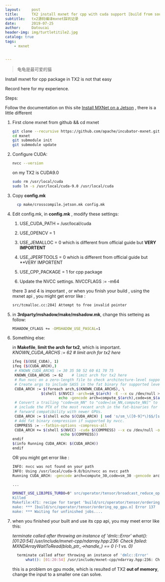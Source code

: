 ```yaml
---
layout:     post
title:      TX2 install mxnet for cpp with cuda support [build from source]
subtitle:   tx2源码编译mxnet踩坑记录
date:       2019-07-25
author:     Datoucai
header-img: img/turtletitile2.jpg
catalog: true
tags:
    - mxnet


---
```


> 龟龟是最可爱的猫




Install mxnet for cpp package in TX2 is not that easy

Record here for my experience.

Steps:

Follow the documentation on this site [Install MXNet on a Jetson](http://mxnet.incubator.apache.org/versions/master/install/install-jetson.html) , there is a little  different

1. First clone mxnet from github && cd mxnet
    ```bash
    git clone --recursive https://github.com/apache/incubator-mxnet.git mxnet
    cd mxnet
    git submodule init
    git submodule update
    ```
    
2. Configure CUDA:
	```bash
	nvcc --version
	```
	on my TX2 is CUDA9.0

	```bash
	sudo rm /usr/local/cuda
	sudo ln -s /usr/local/cuda-9.0 /usr/local/cuda
	```

3. Copy **config.mk**
    ```bash
	  cp make/crosscompile.jetson.mk config.mk
	```

4. Edit config.mk, in **config.mk** , modify these settings:
	1) USE_CUDA_PATH = /usr/local/cuda
	2) USE_OPENCV = 1

   3) USE_JEMALLOC = 0 which is different from official guide but **VERY IMPORTENT**

   4) USE_JPERFTOOLS = 0 which is different from official guide but **VERY IMPORTENT

   5) USE_CPP_PACKAGE = 1 for cpp package

   6) Update the NVCC settings. NVCCFLAGS := -m64

   there 3 and 4 is important , or when you finish your build , using the mxnet api , you might get error like :
	  ```bash
	  src/tcmalloc.cc:284] Attempt to free invalid pointer
	  ```
   
5. in **3rdparty/mshadow/make/mshadow.mk**, change this setteing as follow:
	```bash
	MSHADOW_CFLAGS += -DMSHADOW_USE_PASCAL=1
	```
	
6. Something else:
   
   in **Makefile**, **limit the arch for tx2**, which is important. 
      	*KNOWN_CUDA_ARCHS := 62    # limit arch for tx2 here*
   
   ```bash
   ifeq ($(USE_CUDA), 1)
   ifeq ($(CUDA_ARCH),)
   	# KNOWN_CUDA_ARCHS := 30 35 50 52 60 61 70 75 
   	KNOWN_CUDA_ARCHS := 62    # limit arch for tx2 here
   	# Run nvcc on a zero-length file to check architecture-level support.
   	# Create args to include SASS in the fat binary for supported levels.
   	CUDA_ARCH := $(foreach arch,$(KNOWN_CUDA_ARCHS), \
   				$(shell $(NVCC) -arch=sm_$(arch) -E --x cu /dev/null >/dev/null 2>&1 && \
   						echo -gencode arch=compute_$(arch),code=sm_$(arch)))
   	# Convert a trailing "code=sm_NN" to "code=[sm_NN,compute_NN]" to also
   	# include the PTX of the most recent arch in the fat-binaries for
   	# forward compatibility with newer GPUs.
   	CUDA_ARCH := $(shell echo $(CUDA_ARCH) | sed 's/sm_\([0-9]*\)$$/[sm_\1,compute_\1]/')
   	# Add fat binary compression if supported by nvcc.
   	COMPRESS := --fatbin-options -compress-all
   	CUDA_ARCH += $(shell $(NVCC) -cuda $(COMPRESS) --x cu /dev/null -o /dev/null >/dev/null 2>&1 && \
   						 echo $(COMPRESS))
   endif
   $(info Running CUDA_ARCH: $(CUDA_ARCH))
   endif
   ```
   
   
   
   OR you might get error like :
   
   ```bash
   INFO: nvcc was not found on your path
   INFO: Using /usr/local/cuda-9.0/bin/nvcc as nvcc path
   Running CUDA_ARCH: -gencode arch=compute_30,code=sm_30 -gencode arch=compute_35,code=sm_35 -gencode arch=compute_50,code=sm_50 -gencode arch=compute_52,code=sm_52 -gencode arch=compute_60,code=sm_60 -gencode arch=compute_61,code=sm_61 -gencode arch=compute_70,code=[sm_70,compute_70] --fatbin-options -compress-all
   
   ...
   
   DMXNET_USE_LIBJPEG_TURBO=0" src/operator/tensor/broadcast_reduce_op_value.cu
   Killed
   Makefile:471: recipe for target 'build/src/operator/tensor/ordering_op_gpu.o' failed
   make: *** [build/src/operator/tensor/ordering_op_gpu.o] Error 137
   make: *** Waiting for unfinished jobs....
   ```
   
7. when you finished your built and use its cpp api, you may meet error like this:
	
	*terminate called after throwing an instance of 'dmlc::Error'
	      what(): [01:20:54] /usr/include/mxnet-cpp/ndarray.hpp:236: Check failed: MXNDArrayWaitToRead(blob_ptr_->handle_) == 0 (-1 vs. 0)*
	
   
   
   ```bash
     terminate called after throwing an instance of 'dmlc::Error'
         what(): [01:20:54] /usr/include/mxnet-cpp/ndarray.hpp:236: Check failed: MXNDArrayWaitToRead(blob_ptr_->handle_) == 0 (-1 vs. 0)
   ```
   
   
      this is a problem on gpu mode, which is resulted of TX2 **out of memory**, change the input to a smaller one can solve.
   
   